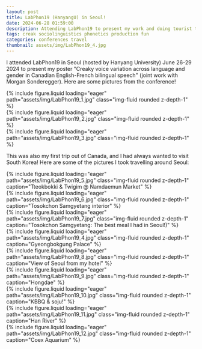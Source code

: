 ```yaml
---
layout: post
title: LabPhon19 (HanyangU) in Seoul!
date: 2024-06-28 01:59:00
description: Attending LabPhon19 to present my work and doing tourist things in Seoul
tags: creak sociolinguistics phonetics production fun
categories: conferences travel
thumbnail: assets/img/LabPhon19_4.jpg
---
```


I attended LabPhon19 in Seoul (hosted by Hanyang University) June 26-29 2024 to present my poster "Creaky voice variation across language and gender in Canadian English-French bilingual speech" (joint work with Morgan Sonderegger). Here are some pictures from the conference!

<div class="row mt-3">
    <div class="col-sm mt-3 mt-md-0">
        {% include figure.liquid loading="eager" path="assets/img/LabPhon19_1.jpg" class="img-fluid rounded z-depth-1" %}
    </div>
    <div class="col-sm mt-3 mt-md-0">
        {% include figure.liquid loading="eager" path="assets/img/LabPhon19_2.jpg" class="img-fluid rounded z-depth-1" %}
    </div>
    <div class="col-sm mt-3 mt-md-0">
        {% include figure.liquid loading="eager" path="assets/img/LabPhon19_3.jpg" class="img-fluid rounded z-depth-1" %}
    </div>
</div>  
  
  
This was also my first trip out of Canada, and I had always wanted to visit South Korea! Here are some of the pictures I took travelling around Seoul:

<div class="row mt-3">
    <div class="col-sm mt-3 mt-md-0">
        {% include figure.liquid loading="eager" path="assets/img/LabPhon19_5.jpg" class="img-fluid rounded z-depth-1" caption="Tteokbokki & Twigim @ Namdaemun Market" %}
    </div>
    <div class="col-sm mt-3 mt-md-0">
        {% include figure.liquid loading="eager" path="assets/img/LabPhon19_6.jpg" class="img-fluid rounded z-depth-1" caption="Tosokchon Samgyetang interior" %}
    </div>
    <div class="col-sm mt-3 mt-md-0">
        {% include figure.liquid loading="eager" path="assets/img/LabPhon19_7.jpg" class="img-fluid rounded z-depth-1" caption="Tosokchon Samgyetang: The best meal I had in Seoul!)" %}
    </div>
</div>

<div class="row mt-3">
    <div class="col-sm mt-3 mt-md-0">
        {% include figure.liquid loading="eager" path="assets/img/LabPhon19_4.jpg" class="img-fluid rounded z-depth-1" caption="Gyeongbokgung Palace" %}
    </div>
    <div class="col-sm mt-3 mt-md-0">
        {% include figure.liquid loading="eager" path="assets/img/LabPhon19_8.jpg" class="img-fluid rounded z-depth-1" caption="View of Seoul from my hotel" %}
    </div>
    <div class="col-sm mt-3 mt-md-0">
        {% include figure.liquid loading="eager" path="assets/img/LabPhon19_9.jpg" class="img-fluid rounded z-depth-1" caption="Hongdae" %}
    </div>
</div>

<div class="row mt-3">
    <div class="col-sm mt-3 mt-md-0">
        {% include figure.liquid loading="eager" path="assets/img/LabPhon19_10.jpg" class="img-fluid rounded z-depth-1" caption="KBBQ & soju!" %}
    </div>
    <div class="col-sm mt-3 mt-md-0">
        {% include figure.liquid loading="eager" path="assets/img/LabPhon19_11.jpg" class="img-fluid rounded z-depth-1" caption="Han River" %}
    </div>
    <div class="col-sm mt-3 mt-md-0">
        {% include figure.liquid loading="eager" path="assets/img/LabPhon19_12.jpg" class="img-fluid rounded z-depth-1" caption="Coex Aquarium" %}
    </div>
</div>  
